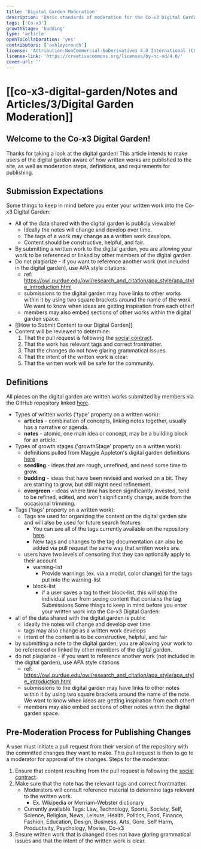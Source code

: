 ```yaml
---
title: 'Digital Garden Moderation'
description: 'Basic standards of moderation for the Co-x3 Digital Garden'
tags: ['Co-x3']
growthStage: 'budding'
type: 'article'
openToCollaboration: 'yes'
contributors: ['ashleycrouch']
license: 'Attribution-NonCommercial-NoDerivatives 4.0 International (CC BY-NC-ND 4.0)'
license-link: 'https://creativecommons.org/licenses/by-nc-nd/4.0/'
cover-url: ''
---
```

# [[co-x3-digital-garden/Notes and Articles/3/Digital Garden Moderation]]
## Welcome to the Co-x3 Digital Garden! 
Thanks for taking a look at the digital garden! This article intends to make users of the digital garden aware of how written works are published to the site, as well as moderation steps, definitions, and requirements for publishing. 

## Submission Expectations
Some things to keep in mind before you enter your written work into the Co-x3 Digital Garden: 
- All of the data shared with the digital garden is publicly viewable!
	- Ideally the notes will change and develop over time.
	- The tags of a work may change as a written work develops.
	- Content should be constructive, helpful, and fair.
- By submitting a written work to the digital garden, you are allowing your work to be referenced or linked by other members of the digital garden. 
- Do not plagiarize - if you want to reference another work (not included in the digital garden), use APA style citations: 
	- ref: https://owl.purdue.edu/owl/research_and_citation/apa_style/apa_style_introduction.html
	- submissions to the digital garden may have links to other works within it by using two square brackets around the name of the work. We want to know when ideas are getting inspiration from each other!
	- members may also embed sections of other works within the digital garden space. 
- [[How to Submit Content to our Digital Garden]]
- Content will be reviewed to determine:
	1. That the pull request is following the [social contract](https://join.co-x3.com/social-contract).
	2. That the work has relevant tags and correct frontmatter.
	3. That the changes do not have glaring grammatical issues.
	4. That the intent of the written work is clear.
	5. That the written work will be safe for the community. 

## Definitions 
All pieces on the digital garden are written works submitted by members via the GitHub repository linked [here](https://github.com/thex3family/digital-garden-notes). 
- Types of written works ('type' property on a written work):
	- **articles** - combination of concepts, linking notes together, usually has a narrative or agenda.
	- **notes** - atomic, one main idea or concept, may be a building block for an article.
- Types of growth stages ('growthStage' property on a written work):
	- definitions pulled from Maggie Appleton's digital garden definitions [here](https://maggieappleton.com/garden-history)
	- **seedling** - ideas that are rough, unrefined, and need some time to grow.
	- **budding** - ideas that have been revised and worked on a bit. They are starting to grow, but still might need refinement.
	- **evergreen** - ideas where time has been significantly invested, tend to be refined, edited, and won't significantly change, aside from the occasional trimming.
- Tags ('tags' property on a written work):
	- Tags are used for organizing the content on the digital garden site and will also be used for future search features
		- You can see all of the tags currently available on the repository [here](https://github.com/thex3family/digital-garden-notes/tree/main/Tags).
		- New tags and changes to the tag documentation can also be added via pull request the same way that written works are. 
	- users have two levels of censoring that they can optionally apply to their account 
		- warning-list
			- Provide warnings (ex. via a modal, color change) for the tags put into the warning-list
		- block-list 
			- if a user saves a tag to their block-list, this will stop the individual user from seeing content that contains the tag
Submissions
Some things to keep in mind before you enter your written work into the Co-x3 Digital Garden: 
- all of the data shared with the digital garden is public 
	- ideally the notes will change and develop over time 
	- tags may also change as a written work develops 
	- intent of the content is to be constructive, helpful, and fair 
- by submitting a note to the digital garden, you are allowing your work to be referenced or linked by other members of the digital garden. 
- do not plagiarize - if you want to reference another work (not included in the digital garden), use APA style citations 
	- ref: https://owl.purdue.edu/owl/research_and_citation/apa_style/apa_style_introduction.html
	- submissions to the digital garden may have links to other notes within it by using two square brackets around the name of the note. We want to know when ideas are getting inspiration from each other!
	- members may also embed sections of other notes within the digital garden space. 

## Pre-Moderation Process for Publishing Changes 
A user must initiate a pull request from their version of the repository with the committed changes they want to make. This pull request is then to go to a moderator for approval of the changes. 
Steps for the moderator: 
1. Ensure that content resulting from the pull request is following the [social contract](https://join.co-x3.com/social-contract).
2. Make sure that the note has the relevant tags and correct frontmatter.
	- Moderators will consult reference material to determine tags relevant to the written work.
		- Ex. Wikipedia or Merriam-Webster dictionary 
	- Currently available Tags: Law, Technology, Sports, Society, Self, Science, Religion, News, Leisure, Health, Politics, Food, Finance, Fashion, Education, Design, Business, Arts, Gore, Self Harm, Productivity, Psychology, Movies, Co-x3
3. Ensure written work that is changed does not have glaring grammatical issues and that the intent of the written work is clear.
